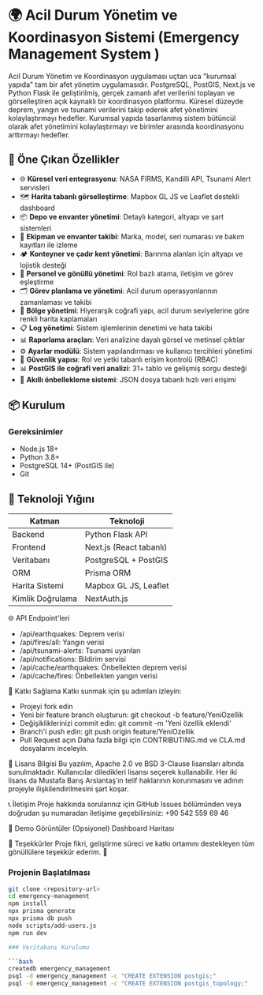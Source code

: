 # 🌍 Acil Durum Yönetim ve Koordinasyon Sistemi (Emergency Management System )
Acil Durum Yönetim ve Koordinasyon uygulaması uçtan uca "kurumsal yapıda" tam bir afet yönetim uygulamasıdır.
PostgreSQL, PostGIS, Next.js ve Python Flask ile geliştirilmiş, gerçek zamanlı afet verilerini toplayan ve görselleştiren açık kaynaklı bir koordinasyon platformu. Küresel düzeyde deprem, yangın ve tsunami verilerini takip ederek afet yönetimini kolaylaştırmayı hedefler. Kurumsal yapıda tasarlanmış sistem bütüncül olarak afet yönetimini kolaylaştırmayı ve birimler arasında koordinasyonu arttırmayı hedefler.

## 🚀 Öne Çıkan Özellikler

- 🌐 **Küresel veri entegrasyonu**: NASA FIRMS, Kandilli API, Tsunami Alert servisleri
- 🗺️ **Harita tabanlı görselleştirme**: Mapbox GL JS ve Leaflet destekli dashboard
- 📦 **Depo ve envanter yönetimi**: Detaylı kategori, altyapı ve şart sistemleri
- 🧰 **Ekipman ve envanter takibi**: Marka, model, seri numarası ve bakım kayıtları ile izleme
- 🏕️ **Konteyner ve çadır kent yönetimi**: Barınma alanları için altyapı ve lojistik desteği
- 👥 **Personel ve gönüllü yönetimi**: Rol bazlı atama, iletişim ve görev eşleştirme
- 🗂️ **Görev planlama ve yönetimi**: Acil durum operasyonlarının zamanlaması ve takibi
- 🧭 **Bölge yönetimi**: Hiyerarşik coğrafi yapı, acil durum seviyelerine göre renkli harita kaplamaları
- 📋 **Log yönetimi**: Sistem işlemlerinin denetimi ve hata takibi
- 📊 **Raporlama araçları**: Veri analizine dayalı görsel ve metinsel çıktılar
- ⚙️ **Ayarlar modülü**: Sistem yapılandırması ve kullanıcı tercihleri yönetimi
- 🔐 **Güvenlik yapısı**: Rol ve yetki tabanlı erişim kontrolü (RBAC)
- 📊 **PostGIS ile coğrafi veri analizi**: 31+ tablo ve gelişmiş sorgu desteği
- 🧠 **Akıllı önbellekleme sistemi**: JSON dosya tabanlı hızlı veri erişimi


## 📦 Kurulum

### Gereksinimler

- Node.js 18+
- Python 3.8+
- PostgreSQL 14+ (PostGIS ile)
- Git



## 🧪 Teknoloji Yığını

| Katman            | Teknoloji               |
|-------------------|-------------------------|
| Backend           | Python Flask API        |
| Frontend          | Next.js (React tabanlı) |
| Veritabanı        | PostgreSQL + PostGIS    |
| ORM               | Prisma ORM              |
| Harita Sistemi    | Mapbox GL JS, Leaflet   |
| Kimlik Doğrulama  | NextAuth.js             |





🌐 API Endpoint'leri
- /api/earthquakes: Deprem verisi
- /api/fires/all: Yangın verisi
- /api/tsunami-alerts: Tsunami uyarıları
- /api/notifications: Bildirim servisi
- /api/cache/earthquakes: Önbellekten deprem verisi
- /api/cache/fires: Önbellekten yangın verisi

🤝 Katkı Sağlama
Katkı sunmak için şu adımları izleyin:
- Projeyi fork edin
- Yeni bir feature branch oluşturun: git checkout -b feature/YeniOzellik
- Değişikliklerinizi commit edin: git commit -m 'Yeni özellik eklendi'
- Branch'i push edin: git push origin feature/YeniOzellik
- Pull Request açın
Daha fazla bilgi için CONTRIBUTING.md ve CLA.md dosyalarını inceleyin.

🔏 Lisans Bilgisi
Bu yazılım, Apache 2.0 ve BSD 3-Clause lisansları altında sunulmaktadır. Kullanıcılar diledikleri lisansı seçerek kullanabilir. Her iki lisans da Mustafa Barış Arslantaş’ın telif haklarının korunmasını ve adının projeyle ilişkilendirilmesini şart koşar.

📞 İletişim
Proje hakkında sorularınız için GitHub Issues bölümünden veya doğrudan şu numaradan iletişime geçebilirsiniz: +90 542 559 69 46

📸 Demo Görüntüler (Opsiyonel)
Dashboard Haritası

🌟 Teşekkürler
Proje fikri, geliştirme süreci ve katkı ortamını destekleyen tüm gönüllülere teşekkür ederim. 🙏


### Projenin Başlatılması
```bash
git clone <repository-url>
cd emergency-management
npm install
npx prisma generate
npx prisma db push
node scripts/add-users.js
npm run dev

### Veritabanı Kurulumu

```bash
createdb emergency_management
psql -d emergency_management -c "CREATE EXTENSION postgis;"
psql -d emergency_management -c "CREATE EXTENSION postgis_topology;"
